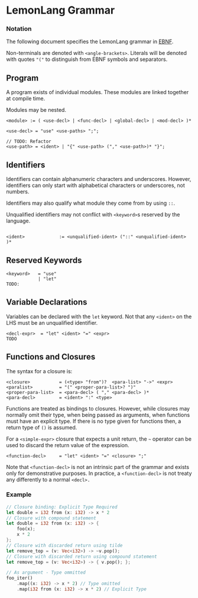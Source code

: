 
# LemonLang Grammar


### Notation

The following document specifies the LemonLang grammar in
[EBNF](https://en.wikipedia.org/wiki/Extended_Backus%E2%80%93Naur_form).

Non-terminals are denoted with `<angle-brackets>`.
Literals will be denoted with quotes `"("` to distinguish from
EBNF symbols and separators.

## Program

A program exists of individual modules.
These modules are linked together at compile time.

Modules may be nested.

```
<module> := ( <use-decl> | <func-decl> | <global-decl> | <mod-decl> )*

<use-decl> = "use" <use-paths> ";";

// TODO: Refactor
<use-path> = <ident> | "{" <use-path> ("," <use-path>)* "}";

```

## Identifiers

Identifiers can contain alphanumeric characters and underscores.
However, identifiers can only start with alphabetical characters
or underscores, not numbers.

Identifiers may also qualify what module they come from by using `::`.

Unqualified identifiers may not conflict with `<keyword>`s reserved
by the language.

```

<ident>             := <unqualified-ident> ("::" <unqualified-ident> )*

```

## Reserved Keywords

```
<keyword>   = "use"
            | "let"
TODO:
```

## Variable Declarations

Variables can be declared with the `let` keyword.
Not that any `<ident>` on the LHS must be an unqualified identifier.

```
<decl-expr>  = "let" <ident> "=" <expr> 
TODO
```


## Functions and Closures

The syntax for a closure is:

```
<closure>           = (<type> "from")?  <para-list> "->" <expr>
<paralist>          = "(" <proper-para-list>? ")"
<proper-para-list>  = <para-decl> ( "," <para-decl> )*
<para-decl>         = <ident> ":" <type>
```

Functions are treated as bindings to closures.
However, while closures may normally omit their type, when being passed
as arguments, when functions must have an explicit type. If there is
no type given for functions then, a return type of `()` is assumed.

<!-- TODO: add link to tilde -->
For a `<simple-expr>` closure that expects a unit return, the
`~` operator can be used to discard the return value of the expression.


```
<function-decl>     = "let" <ident> "=" <closure> ";"
```
Note that `<function-decl>` is not an intrinsic part of the
grammar and exists only for demonstrative purposes.
In practice, a `<function-decl>` is not treaty any differently
to a normal `<decl>.`

### Example

```rust
// Closure binding: Explicit Type Required
let double = i32 from (x: i32) -> x * 2
// Closure with compound statement
let double = i32 from (x: i32) -> {
    foo(x);
    x * 2
};
// Closure with discarded return using tilde
let remove_top = (v: Vec<i32>) -> ~v.pop();
// Closure with discarded return using compound statement
let remove_top = (v: Vec<i32>) -> { v.pop(); };

// As argument - Type ommitted
foo_iter()
    .map((x: i32) -> x * 2) // Type omitted
    .map(i32 from (x: i32) -> x * 2) // Explicit Type
```

